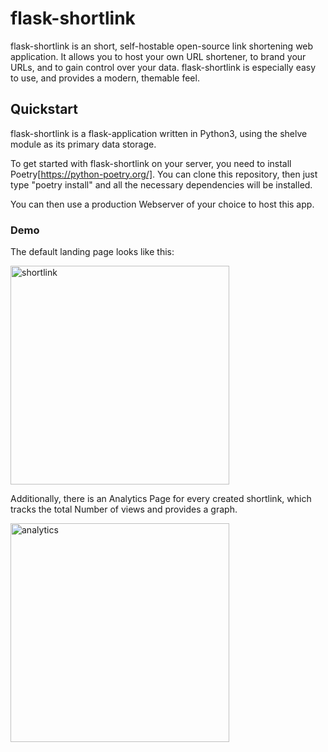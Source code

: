 # flask-shortlink
flask-shortlink is an short, self-hostable open-source link shortening web application. 
It allows you to host your own URL shortener, to brand your URLs, and to gain control over your data. flask-shortlink is especially easy to use, and provides a modern, themable feel.

## Quickstart
flask-shortlink is a flask-application written in Python3, using the shelve module as its primary data storage.

To get started with flask-shortlink on your server, you need to install Poetry[https://python-poetry.org/]. 
You can clone this repository, then just type "poetry install" and all the necessary dependencies will be installed.

You can then use a production Webserver of your choice to host this app.

### Demo

The default landing page looks like this:

<img src="https://i.imgur.com/gDtQQot.png" width="350px" alt="shortlink" />

Additionally, there is an Analytics Page for every created shortlink, which tracks the total Number of views and provides a graph.

<img src="https://i.imgur.com/7qblXjx.png" width="350px" alt="analytics" />
